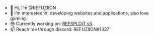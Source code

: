 - 👋 Hi, I’m @REFUZIION
- 👀 I’m interested in: developing websites and applications, also love gaming.
- 😎 Currently working on: <a target="_blank" href="http://refsploit.refuzion.nl/">REFSPLOiT v5</a>.
- 📫 Reach me through discord: REFUZIION#1337
